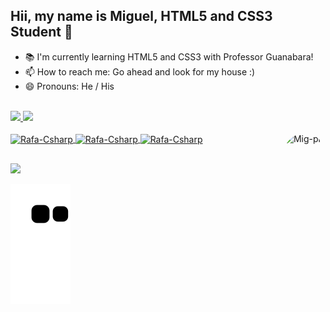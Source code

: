 ## Hii, my name is Miguel, HTML5 and CSS3 Student  👋

- 📚 I'm currently learning HTML5 and CSS3 with Professor Guanabara!
- 📫 How to reach me: Go ahead and look for my house :)
- 😄 Pronouns: He / His
<br><br>
<div>
  <a href="https://github.com/miguelantoniobeber">
  <img id="a1" height="180em" src="https://github-readme-stats.vercel.app/api?username=miguelantoniobeber&show_icons=true&theme=dark&include_all_commits=true&count_private=true"/>
  <img height="180em" src="https://github-readme-stats.vercel.app/api/top-langs/?username=miguelantoniobeber&layout=compact&langs_count=7&theme=dark"/>
</div>
<div style="display: inline_block"><br>
  <img align="center" alt="Rafa-Csharp" height="30" width="40" src="https://cdn.jsdelivr.net/gh/devicons/devicon/icons/html5/html5-original.svg">
  <img align="center" alt="Rafa-Csharp" height="30" width="40" src="https://cdn.jsdelivr.net/gh/devicons/devicon/icons/css3/css3-original.svg">
  <img align="center" alt="Rafa-Csharp" height="30" width="40" src="https://cdn.jsdelivr.net/gh/devicons/devicon/icons/javascript/javascript-original.svg">
 <img align="right" alt="Mig-pic" height="150" style="border-radius:50px;" src="https://media.discordapp.net/attachments/795693188009951232/1021139410131095742/image_1.png?width=676&height=676">

  <div>
    
  ##
    
  </div>
</div>
<div>
<a href="[https://discord.gg/ywa6zZus](https://discord.com/users/795690937996148766 
Discord)" target="_blank"><img src="https://img.shields.io/badge/Discord-7289DA?style=for-the-badge&logo=discord&logoColor=white" target="_blank" ></a>
  
  ![Snake animation](https://github.com/MiguelAntonioBeber/MiguelAntonioBeber/blob/output/github-contribution-grid-snake.svg)
  
</div>
